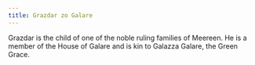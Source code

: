 ```yaml
---
title: Grazdar zo Galare
---
```


Grazdar is the child of one of the noble ruling families of Meereen. He is a member of the House of Galare and is kin to Galazza Galare, the Green Grace.


